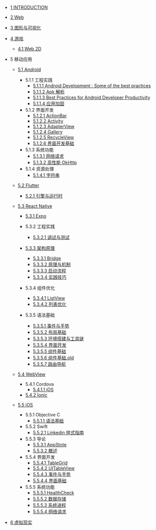   - [1 INTRODUCTION](/INTRODUCTION.md)
  - [2 Web](/Web/README.md)
    
  - [3 图形与可视化](/图形与可视化/README.md)
    
  - [4 游戏](/游戏/README.md)
    - [4.1 Web 2D](/游戏/Web%202D/README.md)
      
  - 5 移动应用
    - [5.1 Android](/移动应用/Android/README.md)
      - 5.1.1 工程实践
        - [5.1.1.1 Android Development : Some of the best practices](/移动应用/Android/工程实践/Android%20Development%20:%20Some%20of%20the%20best%20practices.md)
        - [5.1.1.2 Apk 解析](/移动应用/Android/工程实践/Apk%20解析.md)
        - [5.1.1.3 Best Practices for Android Developer Productivity](/移动应用/Android/工程实践/Best%20Practices%20for%20Android%20Developer%20Productivity.md)
        - [5.1.1.4 应用加固](/移动应用/Android/工程实践/应用加固.md)
      - 5.1.2 界面开发
        - [5.1.2.1 ActionBar](/移动应用/Android/界面开发/ActionBar.md)
        - [5.1.2.2 Activity](/移动应用/Android/界面开发/Activity.md)
        - [5.1.2.3 AdapterView](/移动应用/Android/界面开发/AdapterView.md)
        - [5.1.2.4 Gallery](/移动应用/Android/界面开发/Gallery.md)
        - [5.1.2.5 RecycleView](/移动应用/Android/界面开发/RecycleView.md)
        - [5.1.2.6 界面开发基础](/移动应用/Android/界面开发/界面开发基础.md)
      - 5.1.3 系统功能
        - [5.1.3.1 网络请求](/移动应用/Android/系统功能/网络请求.md)
        - [5.1.3.2 高性能 OkHttp](/移动应用/Android/系统功能/高性能%20OkHttp.md)
      - 5.1.4 资源处理
        - [5.1.4.1 字符串](/移动应用/Android/资源处理/字符串.md)
    - [5.2 Flutter](/移动应用/Flutter/README.md)
      - [5.2.1 引擎与运行时](/移动应用/Flutter/引擎与运行时/README.md)
        
    - [5.3 React Native](/移动应用/React%20Native/README.md)
      - [5.3.1 Expo](/移动应用/React%20Native/Expo/README.md)
        
      - 5.3.2 工程实践
        - [5.3.2.1 调试与测试](/移动应用/React%20Native/工程实践/调试与测试.md)
      - [5.3.3 架构原理](/移动应用/React%20Native/架构原理/README.md)
        - [5.3.3.1 Bridge](/移动应用/React%20Native/架构原理/Bridge.md)
        - [5.3.3.2 原理与机制](/移动应用/React%20Native/架构原理/原理与机制.md)
        - [5.3.3.3 启动流程](/移动应用/React%20Native/架构原理/启动流程.md)
        - [5.3.3.4 实践技巧](/移动应用/React%20Native/架构原理/实践技巧.md)
      - 5.3.4 组件优化
        - [5.3.4.1 ListView](/移动应用/React%20Native/组件优化/ListView.md)
        - [5.3.4.2 列表优化](/移动应用/React%20Native/组件优化/列表优化.md)
      - 5.3.5 语法基础
        - [5.3.5.1 事件与手势](/移动应用/React%20Native/语法基础/事件与手势.md)
        - [5.3.5.2 布局基础](/移动应用/React%20Native/语法基础/布局基础.md)
        - [5.3.5.3 环境搭建与工具链](/移动应用/React%20Native/语法基础/环境搭建与工具链.md)
        - [5.3.5.4 界面开发](/移动应用/React%20Native/语法基础/界面开发.md)
        - [5.3.5.5 组件基础](/移动应用/React%20Native/语法基础/组件基础.md)
        - [5.3.5.6 组件基础.old](/移动应用/React%20Native/语法基础/组件基础.old.md)
        - [5.3.5.7 路由导航](/移动应用/React%20Native/语法基础/路由导航.md)
    - [5.4 WebView](/移动应用/WebView/README.md)
      - 5.4.1 Cordova
        - [5.4.1.1 iOS](/移动应用/WebView/Cordova/iOS.md)
      - [5.4.2 Ionic](/移动应用/WebView/Ionic/README.md)
        
    - [5.5 iOS](/移动应用/iOS/README.md)
      - 5.5.1 Objective C
        - [5.5.1.1 语法基础](/移动应用/iOS/Objective-C/语法基础.md)
      - 5.5.2 Swift
        - [5.5.2.1 Linkedin 样式指南](/移动应用/iOS/Swift/Linkedin%20样式指南.md)
      - 5.5.3 导论
        - [5.5.3.1 AppStote](/移动应用/iOS/导论/AppStote.md)
        - [5.5.3.2 概述](/移动应用/iOS/导论/概述.md)
      - 5.5.4 界面开发
        - [5.5.4.1 TableGrid](/移动应用/iOS/界面开发/TableGrid.md)
        - [5.5.4.2 UITableView](/移动应用/iOS/界面开发/UITableView.md)
        - [5.5.4.3 事件与手势](/移动应用/iOS/界面开发/事件与手势.md)
        - [5.5.4.4 界面基础](/移动应用/iOS/界面开发/界面基础.md)
      - 5.5.5 系统功能
        - [5.5.5.1 HealthCheck](/移动应用/iOS/系统功能/HealthCheck.md)
        - [5.5.5.2 数据存储](/移动应用/iOS/系统功能/数据存储.md)
        - [5.5.5.3 系统进程](/移动应用/iOS/系统功能/系统进程.md)
        - [5.5.5.4 网络请求](/移动应用/iOS/系统功能/网络请求.md)
  - [6 虚拟现实](/虚拟现实/README.md)
    